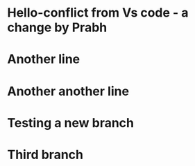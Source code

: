 # Hello-conflict from Vs code - a change by Prabh

# Another line

# Another another line

# Testing a new branch

# Third branch
